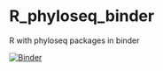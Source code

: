 # R_phyloseq_binder
R with phyloseq packages in binder

[![Binder](https://mybinder.org/badge_logo.svg)](https://hub.gke2.mybinder.org/user/natpombubpa-r_phyloseq_binder-wsv03ugj/rstudio/)
